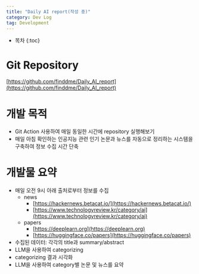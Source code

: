 ```yaml
---
title: "Daily AI report(작성 중)"
category: Dev Log
tag: Development
---
```








* 목차
{:toc}











# Git Repository

[https://github.com/finddme/Daily_AI_report](https://github.com/finddme/Daily_AI_report)

# 개발 목적

- Git Action 사용하여 매일 동일한 시간에 repository 실행해보기
- 매일 아침 확인하는 인공지능 관련 인기 논문과 뉴스를 자동으로 정리하는 시스템을 구축하여 정보 수집 시간 단축

# 개발물 요약

- 매일 오전 9시 아래 출처로부터 정보를 수집
  - news
    - [https://hackernews.betacat.io/](https://hackernews.betacat.io/)
    - [https://www.technologyreview.kr/category/ai](https://www.technologyreview.kr/category/ai)
  - papers
    - [https://deeplearn.org](https://deeplearn.org)
    - [https://huggingface.co/papers](https://huggingface.co/papers)
- 수집된 데이터: 각각의 title과 summary/abstract
- LLM을 사용하여 categorizing
- categorizing 결과 시각화
- LLM을 사용하여 category별 논문 및 뉴스를 요약
